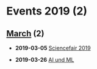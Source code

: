 # Events 2019 (2)
 
## [March](./03) (2)
 
- **2019-03-05** [Sciencefair 2019](./03/05)
 
- **2019-03-26** [AI und ML](./03/26)
 